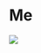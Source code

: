 # Me
![](https://github-profile-summary-cards.vercel.app/api/cards/repos-per-language?username=nowzee&theme=tokyonight)
